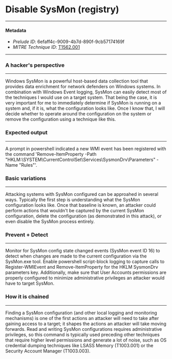 
# Disable SysMon (registry)

---

#### Metadata

- *Prelude ID*: 6efaff4c-9009-4b7d-890f-9cb57174169f
- *MITRE Technique ID*: [T1562.001](https://attack.mitre.org/techniques/T1562/001)

---

### A hacker's perspective

---

Windows SysMon is a powerful host-based data collection tool that provides data enrichment for network defenders on Windows systems. In combination with Windows Event logging, SysMon can easily detect most of the techniques I would use on a target system. That being the case, it is very important for me to immediately determine if SysMon is running on a system and, if it is, what the configuration looks like. Once I know that, I will decide whether to operate around the configuration on the system or remove the configuration using a technique like this. 

### Expected output

---

A prompt in powershell indicated a new WMI event has been registered with the command 'Remove-ItemProperty -Path "HKLM:\SYSTEM\CurrentControlSet\Services\SysmonDrv\Parameters" -Name "Rules"'. 

### Basic variations

---

Attacking systems with SysMon configured can be approahed in several ways.  Typically the first step is understanding what the SysMon configuration looks like. Once that baseline is known, an attacker could perform actions that wouldn't be captured by the current SysMon configuration, delete the configuration (as demonstrated in this attack), or even disable the SysMon process entirely. 

### Prevent + Detect

---

Monitor for SysMon config state changed events (SysMon event ID 16) to detect when changes are made to the current configuration via the SysMon.exe tool. Enable powershell script-block logging to capture calls to Register-WMIEvent and Remove-ItemProperty for the HKLM SysmonDrv parameters key. Additionally, make sure that User Accounts permissions are properly configured to minimize administrative privileges an attacker would have to target SysMon. 

### How it is chained

---

Finding a SysMon configuration (and other local logging and monitoring mechanisms) is one of the first actions an attacker will need to take after gaining access to a target; it shapes the actions an attacker will take moving forwards. Read and writing SysMon configurations requires administrative privileges, so this command is typically used preceding other techniques that require higher level permissions and generate a lot of noise, such as OS credential dumping techniques like LSASS Memory (T1003.001) or the Security Account Manager (T1003.003). 

